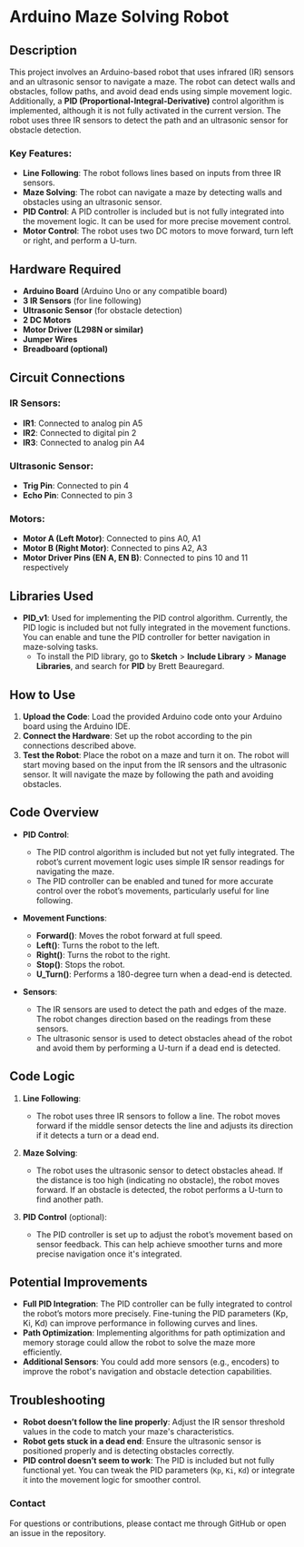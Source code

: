 # Arduino Maze Solving Robot

## Description

This project involves an Arduino-based robot that uses infrared (IR) sensors and an ultrasonic sensor to navigate a maze. The robot can detect walls and obstacles, follow paths, and avoid dead ends using simple movement logic. Additionally, a **PID (Proportional-Integral-Derivative)** control algorithm is implemented, although it is not fully activated in the current version. The robot uses three IR sensors to detect the path and an ultrasonic sensor for obstacle detection.

### Key Features:
- **Line Following**: The robot follows lines based on inputs from three IR sensors.
- **Maze Solving**: The robot can navigate a maze by detecting walls and obstacles using an ultrasonic sensor.
- **PID Control**: A PID controller is included but is not fully integrated into the movement logic. It can be used for more precise movement control.
- **Motor Control**: The robot uses two DC motors to move forward, turn left or right, and perform a U-turn.

## Hardware Required

- **Arduino Board** (Arduino Uno or any compatible board)
- **3 IR Sensors** (for line following)
- **Ultrasonic Sensor** (for obstacle detection)
- **2 DC Motors**
- **Motor Driver (L298N or similar)**
- **Jumper Wires**
- **Breadboard (optional)**

## Circuit Connections

### IR Sensors:
- **IR1**: Connected to analog pin A5
- **IR2**: Connected to digital pin 2
- **IR3**: Connected to analog pin A4

### Ultrasonic Sensor:
- **Trig Pin**: Connected to pin 4
- **Echo Pin**: Connected to pin 3

### Motors:
- **Motor A (Left Motor)**: Connected to pins A0, A1
- **Motor B (Right Motor)**: Connected to pins A2, A3
- **Motor Driver Pins (EN A, EN B)**: Connected to pins 10 and 11 respectively

## Libraries Used

- **PID_v1**: Used for implementing the PID control algorithm. Currently, the PID logic is included but not fully integrated in the movement functions. You can enable and tune the PID controller for better navigation in maze-solving tasks.
  - To install the PID library, go to **Sketch** > **Include Library** > **Manage Libraries**, and search for **PID** by Brett Beauregard.

## How to Use

1. **Upload the Code**: Load the provided Arduino code onto your Arduino board using the Arduino IDE.
2. **Connect the Hardware**: Set up the robot according to the pin connections described above.
3. **Test the Robot**: Place the robot on a maze and turn it on. The robot will start moving based on the input from the IR sensors and the ultrasonic sensor. It will navigate the maze by following the path and avoiding obstacles.

## Code Overview

- **PID Control**: 
  - The PID control algorithm is included but not yet fully integrated. The robot’s current movement logic uses simple IR sensor readings for navigating the maze.
  - The PID controller can be enabled and tuned for more accurate control over the robot’s movements, particularly useful for line following.

- **Movement Functions**:
  - **Forward()**: Moves the robot forward at full speed.
  - **Left()**: Turns the robot to the left.
  - **Right()**: Turns the robot to the right.
  - **Stop()**: Stops the robot.
  - **U_Turn()**: Performs a 180-degree turn when a dead-end is detected.

- **Sensors**:
  - The IR sensors are used to detect the path and edges of the maze. The robot changes direction based on the readings from these sensors.
  - The ultrasonic sensor is used to detect obstacles ahead of the robot and avoid them by performing a U-turn if a dead end is detected.

## Code Logic

1. **Line Following**:
   - The robot uses three IR sensors to follow a line. The robot moves forward if the middle sensor detects the line and adjusts its direction if it detects a turn or a dead end.
   
2. **Maze Solving**:
   - The robot uses the ultrasonic sensor to detect obstacles ahead. If the distance is too high (indicating no obstacle), the robot moves forward. If an obstacle is detected, the robot performs a U-turn to find another path.

3. **PID Control** (optional):
   - The PID controller is set up to adjust the robot’s movement based on sensor feedback. This can help achieve smoother turns and more precise navigation once it's integrated.

## Potential Improvements

- **Full PID Integration**: The PID controller can be fully integrated to control the robot’s motors more precisely. Fine-tuning the PID parameters (Kp, Ki, Kd) can improve performance in following curves and lines.
- **Path Optimization**: Implementing algorithms for path optimization and memory storage could allow the robot to solve the maze more efficiently.
- **Additional Sensors**: You could add more sensors (e.g., encoders) to improve the robot's navigation and obstacle detection capabilities.

## Troubleshooting

- **Robot doesn’t follow the line properly**: Adjust the IR sensor threshold values in the code to match your maze's characteristics.
- **Robot gets stuck in a dead end**: Ensure the ultrasonic sensor is positioned properly and is detecting obstacles correctly.
- **PID control doesn’t seem to work**: The PID is included but not fully functional yet. You can tweak the PID parameters (`Kp`, `Ki`, `Kd`) or integrate it into the movement logic for smoother control.

### Contact

For questions or contributions, please contact me through GitHub or open an issue in the repository.

